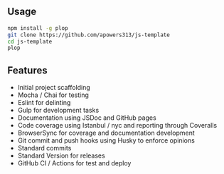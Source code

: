 ## Usage
``` bash
npm install -g plop
git clone https://github.com/apowers313/js-template
cd js-template
plop
```

## Features
* Initial project scaffolding
* Mocha / Chai for testing
* Eslint for delinting
* Gulp for development tasks
* Documentation using JSDoc and GitHub pages
* Code coverage using Istanbul / nyc and reporting through Coveralls
* BrowserSync for coverage and documentation development
* Git commit and push hooks using Husky to enforce opinions
* Standard commits
* Standard Version for releases
* GitHub CI / Actions for test and deploy